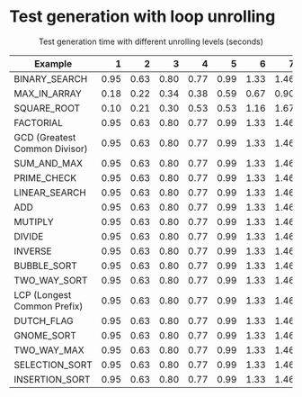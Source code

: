 # Test generation with loop unrolling

<p align="center">Test generation time with different unrolling levels (seconds)</p>

| Example        | 1   | 2     | 3     | 4     |5      |6      |7      |8      | 9     |10     |11     |12     |13     |14     |15     |
| ------------- |-----:| -----:| -----:| -----:| -----:| -----:| -----:| -----:| -----:| -----:| -----:| -----:| -----:| -----:| -----:| 
| BINARY_SEARCH | 0.95 | 0.63  |0.80   |0.77   |0.99   |1.33   |1.46   |1.96   |2.77   |7.05   |–      |–      |–      |–      |      –| 
|  MAX_IN_ARRAY | 0.18 |0.22   |0.34   |0.38   |0.59   |0.67   |0.90   |1.06   |1.32   |1.70   |2.11   |2.48   |2.94   | 3.36  |5.54   |
|  SQUARE_ROOT  | 0.10 |0.21   |0.30   | 0.53  | 0.53  |1.16   | 1.67  | 2.97  | 3.85  | 6.41  | –     | –     | –     | –     | –     |
|  FACTORIAL    | 0.95 | 0.63  |0.80   |0.77   |0.99   |1.33   |1.46   |1.96   |2.77   |7.05   |–      |–      |–      |–      |      –| 
|  GCD (Greatest Common Divisor)    | 0.95 | 0.63  |0.80   |0.77   |0.99   |1.33   |1.46   |1.96   |2.77   |7.05   |–      |–      |–      |–      |      –| 
|  SUM_AND_MAX    | 0.95 | 0.63  |0.80   |0.77   |0.99   |1.33   |1.46   |1.96   |2.77   |7.05   |–      |–      |–      |–      |      –| 
|  PRIME_CHECK    | 0.95 | 0.63  |0.80   |0.77   |0.99   |1.33   |1.46   |1.96   |2.77   |7.05   |–      |–      |–      |–      |      –| 
|  LINEAR_SEARCH    | 0.95 | 0.63  |0.80   |0.77   |0.99   |1.33   |1.46   |1.96   |2.77   |7.05   |–      |–      |–      |–      |      –| 
|  ADD    | 0.95 | 0.63  |0.80   |0.77   |0.99   |1.33   |1.46   |1.96   |2.77   |7.05   |–      |–      |–      |–      |      –| 
|  MUTIPLY    | 0.95 | 0.63  |0.80   |0.77   |0.99   |1.33   |1.46   |1.96   |2.77   |7.05   |–      |–      |–      |–      |      –| 
|  DIVIDE    | 0.95 | 0.63  |0.80   |0.77   |0.99   |1.33   |1.46   |1.96   |2.77   |7.05   |–      |–      |–      |–      |      –| 
|  INVERSE    | 0.95 | 0.63  |0.80   |0.77   |0.99   |1.33   |1.46   |1.96   |2.77   |7.05   |–      |–      |–      |–      |      –| 
|  BUBBLE_SORT    | 0.95 | 0.63  |0.80   |0.77   |0.99   |1.33   |1.46   |1.96   |2.77   |7.05   |–      |–      |–      |–      |      –| 
|  TWO_WAY_SORT    | 0.95 | 0.63  |0.80   |0.77   |0.99   |1.33   |1.46   |1.96   |2.77   |7.05   |–      |–      |–      |–      |      –| 
|  LCP (Longest Common Prefix)    | 0.95 | 0.63  |0.80   |0.77   |0.99   |1.33   |1.46   |1.96   |2.77   |7.05   |–      |–      |–      |–      |      –| 
|  DUTCH_FLAG    | 0.95 | 0.63  |0.80   |0.77   |0.99   |1.33   |1.46   |1.96   |2.77   |7.05   |–      |–      |–      |–      |      –| 
|  GNOME_SORT    | 0.95 | 0.63  |0.80   |0.77   |0.99   |1.33   |1.46   |1.96   |2.77   |7.05   |–      |–      |–      |–      |      –| 
|  TWO_WAY_MAX    | 0.95 | 0.63  |0.80   |0.77   |0.99   |1.33   |1.46   |1.96   |2.77   |7.05   |–      |–      |–      |–      |      –| 
|  SELECTION_SORT    | 0.95 | 0.63  |0.80   |0.77   |0.99   |1.33   |1.46   |1.96   |2.77   |7.05   |–      |–      |–      |–      |      –| 
|  INSERTION_SORT    | 0.95 | 0.63  |0.80   |0.77   |0.99   |1.33   |1.46   |1.96   |2.77   |7.05   |–      |–      |–      |–      |      –| 

